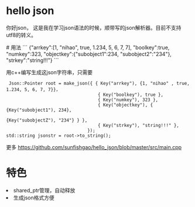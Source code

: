 # hello json
<p>你好json， 这是我在学习json语法的时候，顺带写的json解析器。目前不支持utf8的转义。</p>
# 用法
```
{"arrkey":[1, "nihao", true, 1.234, 5, 6, 7, 7], 
  "boolkey":true, 
  "numkey":323, 
  "objectkey":{"subobject1":234, "subobject2":"234"}, 
  "strkey":"string!!!"}
```
<p>用c++编写生成这json字符串，只需要</p>

```
 Json::Pointer root = make_json({ { Key("arrkey"), {1, "nihao" , true, 1.234, 5, 6, 7, 7}}，
                                   { Key("boolkey"), true },
                                   { Key("numkey"), 323 },                               
                                   { Key("objectkey"), { {Key("subobject1"), 234}, 
                                                         {Key("subobjectZ"), "234"} } },
                                   { Key("strkey"), "string!!!" },
                               });
std::string jsonstr = root->to_string();
```
更多 https://github.com/sunfishgao/hello_json/blob/master/src/main.cpp

# 特色
<li>shared_ptr管理，自动释放 </li>
<li> 生成json格式方便</li>
